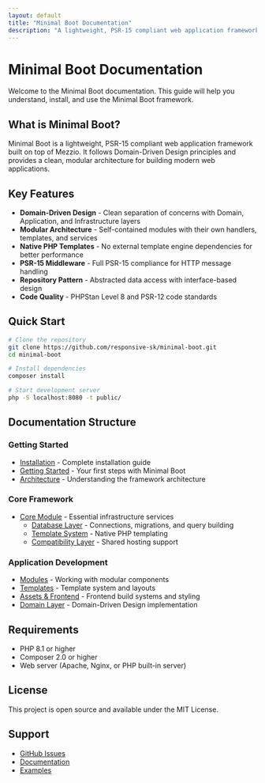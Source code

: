 ```yaml
---
layout: default
title: "Minimal Boot Documentation"
description: "A lightweight, PSR-15 compliant web application framework with Domain-Driven Design principles"
---
```


# Minimal Boot Documentation

Welcome to the Minimal Boot documentation. This guide will help you understand, install, and use the Minimal Boot framework.

## What is Minimal Boot?

Minimal Boot is a lightweight, PSR-15 compliant web application framework built on top of Mezzio. It follows Domain-Driven Design principles and provides a clean, modular architecture for building modern web applications.

## Key Features

- **Domain-Driven Design** - Clean separation of concerns with Domain, Application, and Infrastructure layers
- **Modular Architecture** - Self-contained modules with their own handlers, templates, and services
- **Native PHP Templates** - No external template engine dependencies for better performance
- **PSR-15 Middleware** - Full PSR-15 compliance for HTTP message handling
- **Repository Pattern** - Abstracted data access with interface-based design
- **Code Quality** - PHPStan Level 8 and PSR-12 code standards

## Quick Start

```bash
# Clone the repository
git clone https://github.com/responsive-sk/minimal-boot.git
cd minimal-boot

# Install dependencies
composer install

# Start development server
php -S localhost:8080 -t public/
```

## Documentation Structure

### Getting Started
- [Installation](book/installation/) - Complete installation guide
- [Getting Started](book/getting-started/) - Your first steps with Minimal Boot
- [Architecture](book/architecture/) - Understanding the framework architecture

### Core Framework
- [Core Module](core/) - Essential infrastructure services
  - [Database Layer](core/database/) - Connections, migrations, and query building
  - [Template System](core/templates/) - Native PHP templating
  - [Compatibility Layer](core/compatibility/) - Shared hosting support

### Application Development
- [Modules](book/modules/) - Working with modular components
- [Templates](book/templates/) - Template system and layouts
- [Assets & Frontend](book/assets/) - Frontend build systems and styling
- [Domain Layer](book/domain/) - Domain-Driven Design implementation

## Requirements

- PHP 8.1 or higher
- Composer 2.0 or higher
- Web server (Apache, Nginx, or PHP built-in server)

## License

This project is open source and available under the MIT License.

## Support

- [GitHub Issues](https://github.com/responsive-sk/minimal-boot/issues)
- [Documentation](https://github.com/responsive-sk/minimal-boot/tree/main/docs)
- [Examples](https://github.com/responsive-sk/minimal-boot/tree/main/examples)
